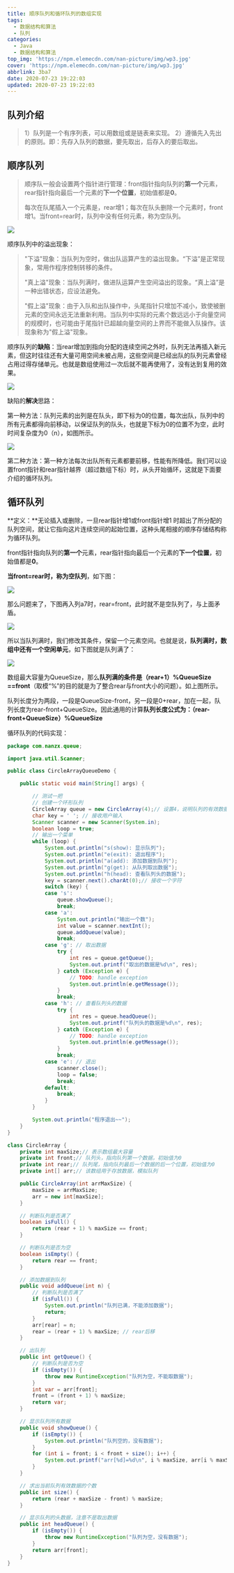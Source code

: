 ```yaml
---
title: 顺序队列和循环队列的数组实现
tags:
  - 数据结构和算法
  - 队列
categories:
  - Java
  - 数据结构和算法
top_img: 'https://npm.elemecdn.com/nan-picture/img/wp3.jpg'
cover: 'https://npm.elemecdn.com/nan-picture/img/wp3.jpg'
abbrlink: 3ba7
date: 2020-07-23 19:22:03
updated: 2020-07-23 19:22:03
---
```


## 队列介绍

> 1）队列是一个有序列表，可以用数组或是链表来实现。
> 2）遵循先入先出的原则。即：先存入队列的数据，要先取出，后存入的要后取出。



## 顺序队列

> 顺序队一般会设置两个指针进行管理：front指针指向队列的**第一个**元素，rear指针指向最后一个元素的**下一个位置**，初始值都是**0**。
>
> 每次在队尾插入一个元素是，rear增1；每次在队头删除一个元素时，front增1。当front=rear时，队列中没有任何元素，称为空队列。

![](https://npm.elemecdn.com/nan-picture/blog/20220706215712.png)


顺序队列中的溢出现象：

> "下溢"现象：当队列为空时，做出队运算产生的溢出现象。“下溢”是正常现象，常用作程序控制转移的条件。
>
> "真上溢"现象：当队列满时，做进队运算产生空间溢出的现象。“真上溢”是一种出错状态，应设法避免。
>
> "假上溢"现象：由于入队和出队操作中，头尾指针只增加不减小，致使被删元素的空间永远无法重新利用。当队列中实际的元素个数远远小于向量空间的规模时，也可能由于尾指针已超越向量空间的上界而不能做入队操作。该现象称为"假上溢"现象。



顺序队列的**缺陷**：当rear增加到指向分配的连续空间之外时，队列无法再插入新元素，但这时往往还有大量可用空间未被占用，这些空间是已经出队的队列元素曾经占用过得存储单元。也就是数组使用过一次后就不能再使用了，没有达到复用的效果。

![](https://npm.elemecdn.com/nan-picture/blog/20220706215654.png)

缺陷的**解决**思路：

第一种方法：队列元素的出列是在队头，即下标为0的位置，每次出队，队列中的所有元素都得向前移动，以保证队列的队头，也就是下标为0的位置不为空，此时时间复杂度为0（n），如图所示。

![](https://npm.elemecdn.com/nan-picture/blog/20220706215653.png)

第二种方法：第一种方法每次出队所有元素都要前移，性能有所降低。我们可以设置front指针和rear指针越界（超过数组下标）时，从头开始循环，这就是下面要介绍的循环队列。



## 循环队列

**定义：**无论插入或删除，一旦rear指针增1或front指针增1 时超出了所分配的队列空间，就让它指向这片连续空间的起始位置，这种头尾相接的顺序存储结构称为循环队列。

front指针指向队列的**第一个**元素，rear指针指向最后一个元素的**下一个位置**，初始值都是**0**。

**当front=rear时，称为空队列**，如下图：

![](https://npm.elemecdn.com/nan-picture/blog/20220706215657.png)

那么问题来了，下图再入列a7时，rear=front，此时就不是空队列了，与上面矛盾。

![](https://npm.elemecdn.com/nan-picture/blog/20220706215655.png)

所以当队列满时，我们修改其条件，保留一个元素空间。也就是说，**队列满时，数组中还有一个空闲单元**，如下图就是队列满了：

![](https://npm.elemecdn.com/nan-picture/blog/20220706215656.png)

数组最大容量为QueueSize，那么**队列满的条件是（rear+1）%QueueSize ==front**（取模“%”的目的就是为了整合rear与front大小的问题）。如上图所示。

队列长度分为两段，一段是QueueSize-front，另一段是0+rear，加在一起，队列长度为rear-front+QueueSize。因此通用的计算**队列长度公式为：（rear-front+QueueSize）%QueueSize**

循环队列的代码实现：

```java
package com.nanzx.queue;

import java.util.Scanner;

public class CircleArrayQueueDemo {

	public static void main(String[] args) {

		// 测试一把
		// 创建一个环形队列
		CircleArray queue = new CircleArray(4);// 设置4，说明队列的有效数据最多为3个
		char key = ' '; // 接收用户输入
		Scanner scanner = new Scanner(System.in);
		boolean loop = true;
		// 输出一个菜单
		while (loop) {
			System.out.println("s(show): 显示队列");
			System.out.println("e(exit): 退出程序");
			System.out.println("a(add): 添加数据到队列");
			System.out.println("g(get): 从队列取出数据");
			System.out.println("h(head): 查看队列头的数据");
			key = scanner.next().charAt(0);// 接收一个字符
			switch (key) {
			case 's':
				queue.showQueue();
				break;
			case 'a':
				System.out.println("输出一个数");
				int value = scanner.nextInt();
				queue.addQueue(value);
				break;
			case 'g': // 取出数据
				try {
					int res = queue.getQueue();
					System.out.printf("取出的数据是%d\n", res);
				} catch (Exception e) {
					// TODO: handle exception
					System.out.println(e.getMessage());
				}
				break;
			case 'h': // 查看队列头的数据
				try {
					int res = queue.headQueue();
					System.out.printf("队列头的数据是%d\n", res);
				} catch (Exception e) {
					// TODO: handle exception
					System.out.println(e.getMessage());
				}
				break;
			case 'e': // 退出
				scanner.close();
				loop = false;
				break;
			default:
				break;
			}
		}

		System.out.println("程序退出~~");
	}
}

class CircleArray {
	private int maxSize;// 表示数组最大容量
	private int front;// 队列头，指向队列第一个数据，初始值为0
	private int rear;// 队列尾，指向队列最后一个数据的后一个位置，初始值为0
	private int[] arr;// 该数组用于存放数据，模拟队列

	public CircleArray(int arrMaxSize) {
		maxSize = arrMaxSize;
		arr = new int[maxSize];
	}

	// 判断队列是否满了
	boolean isFull() {
		return (rear + 1) % maxSize == front;
	}

	// 判断队列是否为空
	boolean isEmpty() {
		return rear == front;
	}

	// 添加数据到队列
	public void addQueue(int n) {
		// 判断队列是否满了
		if (isFull()) {
			System.out.println("队列已满，不能添加数据");
			return;
		}
		arr[rear] = n;
		rear = (rear + 1) % maxSize; // rear后移
	}

	// 出队列
	public int getQueue() {
		// 判断队列是否为空
		if (isEmpty()) {
			throw new RuntimeException("队列为空，不能取数据");
		}
		int var = arr[front];
		front = (front + 1) % maxSize;
		return var;
	}

	// 显示队列所有数据
	public void showQueue() {
		if (isEmpty()) {
			System.out.println("队列空的，没有数据");
		}
		for (int i = front; i < front + size(); i++) {
			System.out.printf("arr[%d]=%d\n", i % maxSize, arr[i % maxSize]);
		}
	}

	// 求出当前队列有效数据的个数
	public int size() {
		return (rear + maxSize - front) % maxSize;
	}

	// 显示队列的头数据，注意不是取出数据
	public int headQueue() {
		if (isEmpty()) {
			throw new RuntimeException("队列为空，没有数据");
		}
		return arr[front];
	}
}
```